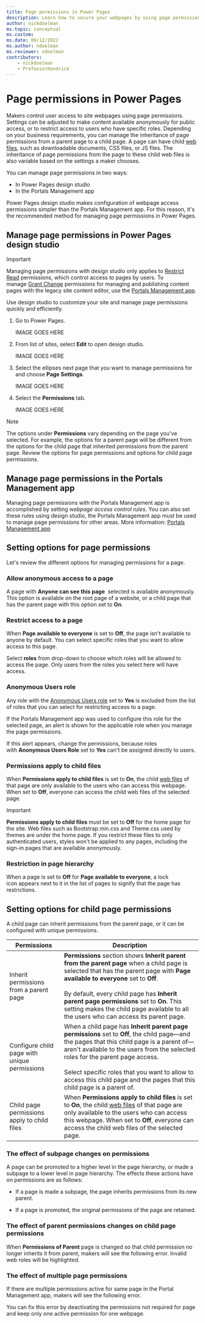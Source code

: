 ```yaml
---
title: Page permissions in Power Pages
description: Learn how to secure your webpages by using page permissions.
author: nickdoelman
ms.topic: conceptual
ms.custom: 
ms.date: 09/12/2022
ms.author: ndoelman
ms.reviewer: ndoelman
contributors:
    - nickdoelman
    - ProfessorKendrick
---
```


# Page permissions in Power Pages

Makers control user access to site webpages using page permissions. Settings can be adjusted to make content available anonymously for public access, or to restrict access to users who have specific roles. Depending on your business requirements, you can manage the inheritance of page permissions from a parent page to a child page. A page can have child [web files](/power-apps/maker/portals/configure/web-files), such as downloadable documents, CSS files, or JS files.  The inheritance of page permissions from the page to these child web files is also variable based on the settings a maker chooses.

You can manage page permissions in two ways:

- In Power Pages design studio
- In the Portals Management app

Power Pages design studio makes configuration of webpage access permissions simpler than the Portals Management app. For this reason, it's the recommended method for managing page permissions in Power Pages. 

## Manage page permissions in Power Pages design studio

>[!IMPORTANT]
> Managing page permissions with design studio only applies to [Restrict Read](/power-apps/maker/portals/configure/webpage-access-control#restrict-read) permissions, which control access to pages by users. To manage [Grant Change](/power-apps/maker/portals/configure/webpage-access-control#grant-change) permissions for managing and publishing content pages with the legacy site content editor, use the [Portals Management app](/power-apps/maker/portals/configure/webpage-access-control#manage-page-permissions-using-portal-management-app).

Use design studio to customize your site and manage page permissions quickly and efficiently.

1. Go to Power Pages.

    IMAGE GOES HERE

1. From list of sites, select **Edit** to open design studio.

    IMAGE GOES HERE

1. Select the ellipses next page that you want to manage permissions for and choose **Page Settings**.

    IMAGE GOES HERE

1. Select the **Permissions** tab.

    IMAGE GOES HERE

>[!NOTE]
> The options under **Permissions** vary depending on the page you've selected. For example, the options for a parent page will be different from the options for the child page that inherited permissions from the parent page. Review the options for page permissions and options for child page permissions.

## Manage page permissions in the Portals Management app

Managing page permissions with the Portals Management app is accomplished by setting *webpage access control rules*. You can also set these rules using design studio, the Portals Management app must be used to manage page permissions for other areas.  More information: [Portals Management app](/power-apps/maker/portals/configure/webpage-access-control#manage-page-permissions-using-portal-management-app) 

## Setting options for page permissions

Let's review the different options for managing permissions for a page.

### Allow anonymous access to a page

A page with **Anyone can see this page**  selected is available anonymously. This option is available on the root page of a website, or a child page that has the parent page with this option set to **On**.

### Restrict access to a page

When **Page available to everyone** is set to **Off**, the page isn't available to anyone by default. You can select specific roles that you want to allow access to this page.

Select **roles** from drop-down to choose which roles will be allowed to access the page. Only users from the roles you select here will have access.

### Anonymous Users role

Any role with the [Anonymous Users role](/power-apps/maker/portals/configure/create-web-roles#attributes-and-relationships) set to **Yes** is excluded from the list of roles that you can select for restricting access to a page.

If the Portals Management app was used to configure this role for the selected page, an alert is shown for the applicable role when you manage the page permissions.

If this alert appears, change the permissions, because roles with **Anonymous Users Role** set to **Yes** can't be assigned directly to users.

### Permissions apply to child files

When **Permissions apply to child files** is set to **On**, the child [web files](/power-apps/maker/portals/configure/web-files) of that page are only available to the users who can access this webpage. When set to **Off**, everyone can access the child web files of the selected page.


>[!IMPORTANT]
>**Permissions apply to child files** must be set to **Off** for the home page for the site. Web files such as Bootstrap.min.css and Theme.css used by themes are under the home page. If you restrict these files to only authenticated users, styles won't be applied to any pages, including the sign-in pages that are available anonymously.

### Restriction in page hierarchy

When a page is set to **Off** for **Page available to everyone**, a lock icon appears next to it in the list of pages to signify that the page has restrictions.


## Setting options for child page permissions

A child page can inherit permissions from the parent page, or it can be configured with unique permissions.

|Permissions|Description|
|---------|---------|
|Inherit permissions from a parent page|**Permissions** section shows **Inherit parent from the parent page** when a child page is selected that has the parent page with **Page available to everyone** set to **Off**.<br /><br />By default, every child page has **Inherit parent page permissions** set to **On**. This setting makes the child page available to all the users who can access its parent page.|
|Configure child page with unique permissions|When a child page has **Inherit parent page permissions** set to **Off**, the child page—and the pages that this child page is a parent of—aren't available to the users from the selected roles for the parent page access.<br /><br />Select specific roles that you want to allow to access this child page and the pages that this child page is a parent of.|
|Child page permissions apply to child files|When **Permissions apply to child files** is set to **On**, the child [web files](/power-apps/maker/portals/configure/web-files) of that page are only available to the users who can access this webpage. When set to **Off**, everyone can access the child web files of the selected page.|

### The effect of subpage changes on permissions

A page can be promoted to a higher level in the page hierarchy, or made a subpage to a lower level in page hierarchy. The effects these actions have on permissions are as follows:

- If a page is made a subpage, the page inherits permissions from its new parent. 

- If a page is promoted, the original permissions of the page are retained.

### The effect of parent permissions changes on child page permissions

When **Permissions of Parent** page is changed so that child permission no longer inherits it from parent, makers will see the following error. Invalid web roles will be highlighted.

### The effect of multiple page permissions

If there are multiple permissions active for same page in the Portal Management app, makers will see the following error. 

You can fix this error by deactivating the permissions not required for page and keep only one active permission for one webpage.


